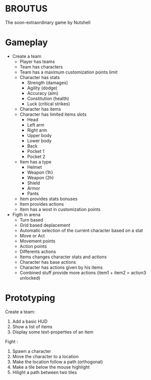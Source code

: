 # BROUTUS

The soon-extraordinary game by Nutshell

# Gameplay

- Create a team
    - Player has teams
    - Team has characters
    - Team has a maximum customization points limit
    - Character has stats
        - Strength (damages)
        - Agility (dodge)
        - Accuracy (aim)
        - Constitution (health)
        - Luck (critical strikes)
    - Character has items
    - Character has limited items slots
        - Head
        - Left arm
        - Right arm
        - Upper body
        - Lower body
        - Back
        - Pocket 1
        - Pocket 2
    - Item has a type
        - Helmet
        - Weapon (1h)
        - Weapon (2h)
        - Shield
        - Armor
        - Pants
    - Item provides stats bonuses
    - Item provides actions
    - Item has a wost in customization points
- Figth in arena
    - Turn based
    - Grid based deplacement
    - Automatic selection of the current character based on a stat
    - Move or Act
    - Movement points
    - Action points
    - Differents actions
    - Items changes character stats and actions
    - Character has base actions
    - Character has actions given by his items
    - Combined stuff provide more actions (item1 + item2 = action3 unlocked)

# Prototyping
Create a team:
1. Add a basic HUD
2. Show a list of items
3. Display some text-properties of an item

Fight :
1. Spawn a character 
2. Move the character to a location
3. Make the location follow a path (orthogonal)
4. Make a tile below the mouse highlight
5. Hilight a path between two tiles

